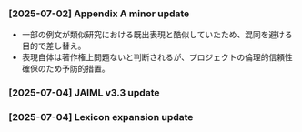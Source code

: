 ### [2025-07-02] Appendix A minor update
- 一部の例文が類似研究における既出表現と酷似していたため、混同を避ける目的で差し替え。
- 表現自体は著作権上問題ないと判断されるが、プロジェクトの倫理的信頼性確保のため予防的措置。

### [2025-07-04] JAIML v3.3 update
### [2025-07-04] Lexicon expansion update